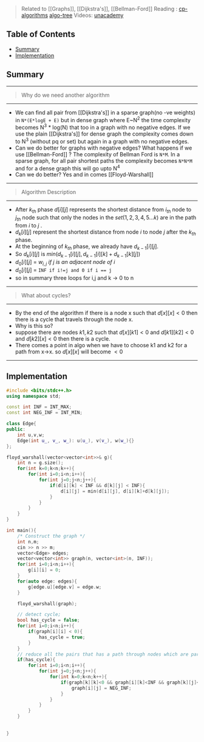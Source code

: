 > Related to [[Graphs]], [[Dijkstra's]], [[Bellman-Ford]]
> Reading : [cp-algorithms](https://cp-algorithms.com/graph/all-pair-shortest-path-floyd-warshall.html) [algo-tree](https://algotree.org/algorithms/floyd-warshall/) 
> Videos: [unacademy](https://unacademy.com/class/shortest-path-algorithms-iii-floyd-warshall-algorithm/F1AT0WT2) 

## Table of Contents

- [Summary](#Summary)
- [Implementation](#Implementation)

## Summary
----
> Why do we need another algorithm
-----
- We can find all pair from [[Dijkstra's]] in a sparse graph(no -ve weights) in `N*(E*logE + E)`  but in dense graph where E~N<sup>2</sup> the time complexity becomes N<sup>3</sup> * log(N) that too in a graph with no negative edges. If we use the plain [[Dijkstra's]] for dense graph the complexity comes down to N<sup>3</sup> (without pq or set) but again in a graph with no negative edges.
- Can we do better for graphs with negative edges? What happens if we use  [[Bellman-Ford]] ? The complexity of Bellman Ford is `N*M`. In a sparse graph, for all pair shortest paths the complexity becomes `N*N*M` and for a dense graph this will go upto N<sup>4</sup>
- Can we do better? Yes and in comes [[Floyd-Warshall]]
-----
> Algorithm Description
------
- After $k_{th}$ phase $d[i][j]$ represents the shortest distance from $i_{th}$ node to $j_{th}$ node such that only the nodes in the $set(1,2,3,4,5...k)$ are in the path from $i$ to $j$ .
- $d_{k}[i][j]$ represent the shortest distance from node $i$ to node $j$ after the $k_{th}$ phase.
- At the beginning of $k_{th}$ phase, we already have $d_{k-1}[i][j]$.
- So $d_{k}[i][j]$ is $min(d_{k-1}[i][j],  d_{k-1}[i][k] +d_{k-1}[k][j])$ 
-  $d_{0}[i][j]$ = $w_{i,j}$ *if j is an adjacent node of i*
-  $d_{0}[i][j]$ = `INF if i!=j and 0 if i == j`
- so in summary three loops for i,j and k -> 0 to n
-----
>  What about cycles?
-----
- By the end of the algorithm if there is a node x such that $d[x][x] < 0$ then there is a cycle that travels through the node x.
- Why is this so?
-  suppose there are nodes $k1, k2$ such that $d[x][k1] < 0$ and $d[k1][k2] < 0$ and $d[k2][x] < 0$ then   there is a cycle.
-  There comes a point in algo when we have to choose k1 and k2 for a path from x->x. so $d[x][x]$ will become $<0$ 
----
## Implementation

```C++
#include <bits/stdc++.h>
using namespace std;

const int INF = INT_MAX;
const int NEG_INF = INT_MIN;

class Edge{
public:
	int u,v,w;
	Edge(int u_, v_, w_): u(u_), v(v_), w(w_){}
};

floyd_warshall(vector<vector<int>>& g){
	int n = g.size();
	for(int k=0;k<n;k++){
		for(int i=0;i<n;i++){
			for(int j=0;j<n;j++){
				if(d[i][k] < INF && d[k][j] < INF){
					d[i][j] = min(d[i][j], d[i][k]+d[k][j]);
				}
			}
		}
	}
}

int main(){
	/* Construct the graph */
	int n,m;
	cin >> n >> m;
	vector<Edge> edges;
	vector<vector<int>> graph(n, vector<int>(n, INF));
	for(int i=0;i<n;i++){
		g[i][i] = 0;
	}
	for(auto edge: edges){
		g[edge.u][edge.v] = edge.w;
	}

	floyd_warshall(graph);

	// detect cycle;
	bool has_cycle = false;
	for(int i=0;i<n;i++){
		if(graph[i][i] < 0){
			has_cycle = true;
		}
	}
	// reduce all the pairs that has a path through nodes which are part of cycle
	if(has_cycle){
		for(int i=0;i<n;i++){
			for(int j=0;j<n;j++){
				for(int k=0;k<n;k++){
					if(graph[k][k]<0 && graph[i][k]<INF && graph[k][j]<INF){
						graph[i][j] = NEG_INF;
					}
				}
			}
		}
	}
	
	
}
```